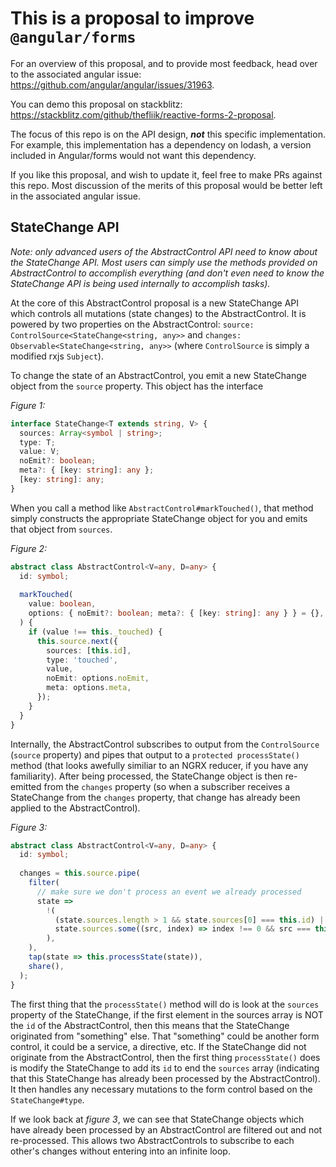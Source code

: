 # This is a proposal to improve `@angular/forms`

For an overview of this proposal, and to provide most feedback, head over to the associated angular issue: https://github.com/angular/angular/issues/31963.

You can demo this proposal on stackblitz: https://stackblitz.com/github/thefliik/reactive-forms-2-proposal.

The focus of this repo is on the API design, **_not_** this specific implementation. For example, this implementation has a dependency on lodash, a version included in Angular/forms would not want this dependency.

If you like this proposal, and wish to update it, feel free to make PRs against this repo. Most discussion of the merits of this proposal would be better left in the associated angular issue.

## StateChange API

_Note: only *advanced users* of the AbstractControl API need to know about the StateChange API. Most users can simply use the methods provided on AbstractControl to accomplish everything (and don't even need to know the StateChange API is being used internally to accomplish tasks)._

At the core of this AbstractControl proposal is a new StateChange API which controls all mutations (state changes) to the AbstractControl. It is powered by two properties on the AbstractControl: `source: ControlSource<StateChange<string, any>>` and `changes: Observable<StateChange<string, any>>` (where `ControlSource` is simply a modified rxjs `Subject`).

To change the state of an AbstractControl, you emit a new StateChange object from the `source` property. This object has the interface

*Figure 1:*

```ts
interface StateChange<T extends string, V> {
  sources: Array<symbol | string>;
  type: T;
  value: V;
  noEmit?: boolean;
  meta?: { [key: string]: any };
  [key: string]: any;
}
```

When you call a method like `AbstractControl#markTouched()`, that method simply constructs the appropriate StateChange object for you and emits that object from `sources`.

*Figure 2:*

```ts
abstract class AbstractControl<V=any, D=any> {
  id: symbol;
  
  markTouched(
    value: boolean,
    options: { noEmit?: boolean; meta?: { [key: string]: any } } = {},
  ) {
    if (value !== this._touched) {
      this.source.next({
        sources: [this.id],
        type: 'touched',
        value,
        noEmit: options.noEmit,
        meta: options.meta,
      });
    }
  }
}
```

Internally, the AbstractControl subscribes to output from the `ControlSource` (`source` property) and pipes that output to a `protected processState()` method (that looks awefully similiar to an NGRX reducer, if you have any familiarity). After being processed, the StateChange object is then re-emitted from the `changes` property (so when a subscriber receives a StateChange from the `changes` property, that change has already been applied to the AbstractControl).

*Figure 3:*

```ts
abstract class AbstractControl<V=any, D=any> {
  id: symbol;
  
  changes = this.source.pipe(
    filter(
      // make sure we don't process an event we already processed
      state =>
        !(
          (state.sources.length > 1 && state.sources[0] === this.id) ||
          state.sources.some((src, index) => index !== 0 && src === this.id)
        ),
    ),
    tap(state => this.processState(state)),
    share(),
  );
}
```

The first thing that the `processState()` method will do is look at the `sources` property of the StateChange, if the first element in the sources array is NOT the `id` of the AbstractControl, then this means that the StateChange originated from "something" else. That "something" could be another form control, it could be a service, a directive, etc. If the StateChange did not originate from the AbstractControl, then the first thing `processState()` does is modify the StateChange to add its `id` to end the `sources` array (indicating that this StateChange has already been processed by the AbstractControl). It then handles any necessary mutations to the form control based on the `StateChange#type`.

If we look back at *figure 3*, we can see that StateChange objects which have already been processed by an AbstractControl are filtered out and not re-processed. This allows two AbstractControls to subscribe to each other's changes without entering into an infinite loop.
